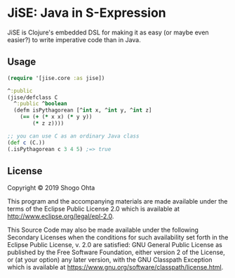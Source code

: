 # JiSE: Java in S-Expression

JiSE is Clojure's embedded DSL for making it as easy (or maybe even easier?) to write imperative code than in Java.

## Usage

```clojure
(require '[jise.core :as jise])

^:public
(jise/defclass C
  ^:public ^boolean
  (defm isPythagorean [^int x, ^int y, ^int z]
    (== (+ (* x x) (* y y))
        (* z z))))

;; you can use C as an ordinary Java class
(def c (C.))
(.isPythagorean c 3 4 5) ;=> true
```

## License

Copyright © 2019 Shogo Ohta

This program and the accompanying materials are made available under the
terms of the Eclipse Public License 2.0 which is available at
http://www.eclipse.org/legal/epl-2.0.

This Source Code may also be made available under the following Secondary
Licenses when the conditions for such availability set forth in the Eclipse
Public License, v. 2.0 are satisfied: GNU General Public License as published by
the Free Software Foundation, either version 2 of the License, or (at your
option) any later version, with the GNU Classpath Exception which is available
at https://www.gnu.org/software/classpath/license.html.
